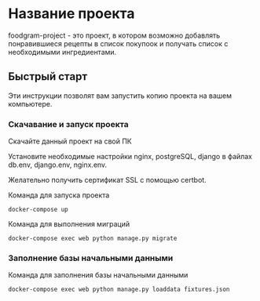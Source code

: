 # Название проекта

foodgram-project - это проект, в котором возможно добавлять понравившиеся рецепты в список покупоок и получать список с необходимыми ингредиентами.

## Быстрый старт

Эти инструкции позволят вам запустить копию проекта на вашем компьютере.

### Скачавание и запуск проекта

Скачайте данный проект на свой ПК

Установите необходимые настройки nginx, postgreSQL, django в файлах db.env, django.env, nginx.env.

Желательно получить сертификат SSL c помощью certbot.

Команда для запуска проекта
 
```
docker-compose up
```

Команда для выполнения миграций

```
docker-compose exec web python manage.py migrate
```

### Заполнение базы начальными данными

Команда для заполнения базы начальными данными

```
docker-compose exec web python manage.py loaddata fixtures.json
```
